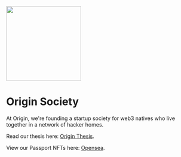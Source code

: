 <img src="https://originsociety.xyz/assets/images/image02.jpg?v=189222cb" width="200" height="200">

# Origin Society

At Origin, we're founding a startup society for web3 natives who live together in a network of hacker homes.

Read our thesis here: [Origin Thesis](https://zesty-cucumber-b06.notion.site/Origin-Society-v0-1-0e8fa096c9c14b03bbd989c5861e8ab3).

View our Passport NFTs here: [Opensea](https://opensea.io/collection/origin-passport).

